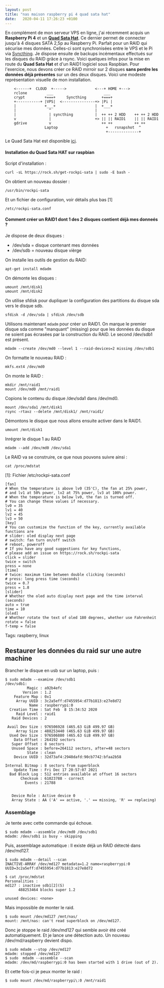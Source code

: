 ```yaml
---
layout: post
title: "nas maison raspberry pi 4 quad sata hat"
date:   2020-04-11 17:26:23 +0100
---
```

En complément de mon serveur VPS en ligne, j'ai récemment acquis un **Raspberry Pi 4** et un **[Quad Sata Hat](https://wiki.radxa.com/Dual_Quad_SATA_HAT)**. Ce dernier permet de connecter jusqu'à 4 disques SATA 2,5p au Raspberry Pi. Parfait pour un RAID qui sécurise mes données. Celles-ci sont synchronisées entre le VPS et le Pi via [Syncthing](https://syncthing.net). Je dispose ensuite de backups incémentaux effectués sur les disques du RAID grâce à rsync. Voici quelques infos pour la mise en route du **Quad Sata Hat** et d'un RAID1 logiciel sous Raspbian. Pour l'exercice, nous devons créer ce RAID mirroir sur 2 disques **sans perdre les données déjà présentes** sur un des deux disques. Voici une modeste représentation visuelle de mon installation. 
```
    <------+  CLOUD  +----->             <---+ HOME +--->
    rclone         ___                       ___
    crypt         +===+     Syncthing       +===+
    +-----------+ |VPS|  <---------------+> |Pi |
    |             +___+                  |  +___+
    |               ^                    |
    |               | syncthing          |  ++ ++ 2 HDD    ++ ++ 2 HDD
    v               |                    +> || || RAID1    || || RAID1
    gdrive          v                       ++ ++          ++ ++
                  Laptop                      +   rsnapshot  ^
                                              +--------------+
```
Le Quad Sata Hat est disponible [ici](https://shop.allnetchina.cn/products/dual-sata-hat-open-frame-for-raspberry-pi-4).

#### Installation du Quad Sata HAT sur raspbian
Script d'installation :

	curl -sL https://rock.sh/get-rockpi-sata | sudo -E bash -
On obtient un nouveau dossier :

	/usr/bin/rockpi-sata

Et un fichier de configuration, voir détails plus bas [1] 

	/etc/rockpi-sata.conf

#### Comment créer un RAID1 dont 1 des 2 disques contient déjà mes donneés ?
Je dispose de deux disques :

- /dev/sda = disque contenant mes données
- /dev/sdb = nouveau disque vièrge

On installe les outils de gestion du RAID:
	
	apt-get install mdadm

On démonte les disques :

	umount /mnt/disk1
	umount /mnt/disk2

On utilise sfdisk pour dupliquer la configuration des partitions du disque sda vers le disque sdb.

	sfdisk -d /dev/sda | sfdisk /dev/sdb

Utilisons maintenant `mdadm` pour créer un RAID1. On marque le premier disque sda comme "manquant" (missing) pour que les données du disque ne soient pas écrasées par la construction du RAID. Le second /dev/sdb1 est présent.

	mdadm --create /dev/md0 --level 1 --raid-devices=2 missing /dev/sdb1

On formatte le nouveau RAID :

	mkfs.ext4 /dev/md0

On monte le RAID :

	mkdir /mnt/raid1
	mount /dev/md0 /mnt/raid1

Copions le contenu du disque /dev/sda1 dans /dev/md0.

	mount /dev/sda1 /mnt/disk1
	rsync -rtavz --delete /mnt/disk1/ /mnt/raid1/

Démontons le disque que nous allons ensuite activer dans le RAID1.

	umount /mnt/disk1

Inrégrer le disque 1 au RAID

	mdadm --add /dev/md0 /dev/sda1

Le RAID va se construire, ce que nous pouvons suivre ainsi :

	cat /proc/mdstat


[1]: Fichier /etc/rockpi-sata.conf

    [fan]
    # When the temperature is above lv0 (35'C), the fan at 25% power,
    # and lv1 at 50% power, lv2 at 75% power, lv3 at 100% power.
    # When the temperature is below lv0, the fan is turned off.
    # You can change these values if necessary.
    lv0 = 35
    lv1 = 40
    lv2 = 45
    lv3 = 50
    [key]
    # You can customize the function of the key, currently available functions are
    # slider: oled display next page
    # switch: fan turn on/off switch
    # reboot, poweroff
    # If you have any good suggestions for key functions, 
    # please add an issue on https://rock.sh/rockpi-sata
    click = slider
    twice = switch
    press = none
    [time]
    # twice: maximum time between double clicking (seconds)
    # press: long press time (seconds)
    twice = 0.7
    press = 1.8
    [slider]
    # Whether the oled auto display next page and the time interval (seconds)
    auto = true
    time = 10
    [oled]
    # Whether rotate the text of oled 180 degrees, whether use Fahrenheit
    rotate = false
    f-temp = false	

Tags: raspberry, linux

## Restaurer les données du raid sur une autre machine

Brancher le disque en usb sur un laptop, puis :

	$ sudo mdadm --examine /dev/sdb1 
	/dev/sdb1:
	          Magic : a92b4efc
	        Version : 1.2
	    Feature Map : 0x1
	     Array UUID : 3c2a5eff:d7455954:d77b1813:e27e8d72
	           Name : raspberrypi:0
	  Creation Time : Sat Feb  8 15:34:52 2020
	     Raid Level : raid1
	   Raid Devices : 2
	
	 Avail Dev Size : 976506928 (465.63 GiB 499.97 GB)
	     Array Size : 488253440 (465.63 GiB 499.97 GB)
	  Used Dev Size : 976506880 (465.63 GiB 499.97 GB)
	    Data Offset : 264192 sectors
	   Super Offset : 8 sectors
	   Unused Space : before=264112 sectors, after=48 sectors
	          State : clean
	    Device UUID : 32d73af4:2948dafd:90cb7742:bfaa2b58
	
	Internal Bitmap : 8 sectors from superblock
	    Update Time : Fri Dec 17 20:57:07 2021
	  Bad Block Log : 512 entries available at offset 16 sectors
	       Checksum : 61023788 - correct
	         Events : 21788
	
	
	   Device Role : Active device 0
	   Array State : AA ('A' == active, '.' == missing, 'R' == replacing)

### Assemblage

Je tente avec cette commande qui échoue.

	$ sudo mdadm --assemble /dev/md0 /dev/sdb1
	mdadm: /dev/sdb1 is busy - skipping

Puis, assemblage automatique : Il existe déjà un RAID détecté dans /dev/md127.

	$ sudo mdadm --detail --scan
	INACTIVE-ARRAY /dev/md127 metadata=1.2 name=raspberrypi:0 UUID=3c2a5eff:d7455954:d77b1813:e27e8d72

	$ cat /proc/mdstat 
	Personalities : 
	md127 : inactive sdb1[2](S)
	      488253464 blocks super 1.2
       
	unused devices: <none>

Mais impossible de monter le raid.

	$ sudo mount /dev/md127 /mnt/nas/
	mount: /mnt/nas: can't read superblock on /dev/md127.

Donc je stoppe le raid /dev/md127 qui semble avoir été créé automatiquement. Et je lance une détection auto. Un nouveau /dev/md/raspberry devient dispo.

	$ sudo mdadm --stop /dev/md127
	mdadm: stopped /dev/md127
	$ sudo  mdadm --assemble --scan
	mdadm: /dev/md/raspberrypi:0 has been started with 1 drive (out of 2).

Et cette fois-ci je peux monter le raid :

	$ sudo mount /dev/md/raspberrypi\:0 /mnt/raid1

